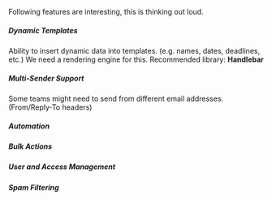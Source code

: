 Following features are interesting, this is thinking out loud. 

##### Dynamic Templates
Ability to insert dynamic data into templates. (e.g. names, dates, deadlines, etc.)
	We need a rendering engine for this.
		Recommended library: **Handlebar**


##### Multi-Sender Support
Some teams might need to send from different email addresses. (From/Reply-To headers)

##### Automation

##### Bulk Actions

##### User and Access Management

##### Spam Filtering

